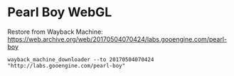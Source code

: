 # Pearl Boy WebGL

Restore from Wayback Machine: https://web.archive.org/web/20170504070424/labs.gooengine.com/pearl-boy

`wayback_machine_downloader --to 20170504070424 "http://labs.gooengine.com/pearl-boy"`
